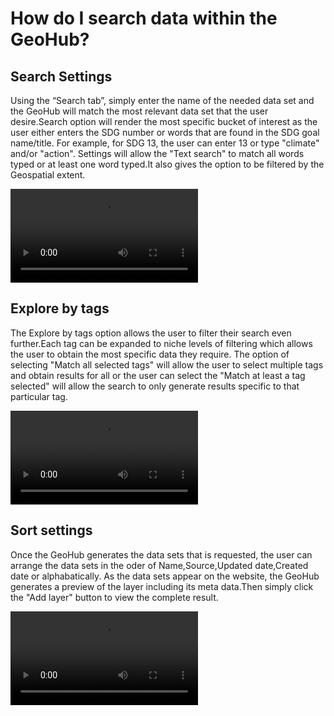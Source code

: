 # How do I search data within the GeoHub?

## Search Settings

Using the “Search tab”, simply enter the name of the needed data set and the GeoHub will match the most relevant data set that the user desire.Search option will render the most specific bucket of interest as the user either enters the SDG number or words that are found in the SDG goal name/title. For example, for SDG 13, the user can enter 13 or type "climate" and/or "action".
Settings will allow the "Text search" to match all words typed or at least one word typed.It also gives the option to be filtered by the Geospatial extent.

![type:video](https://undpngddlsgeohubdev01.blob.core.windows.net/docs-assets/Videos/Search.webm)

## Explore by tags

The Explore by tags option allows the user to filter their search even further.Each tag can be expanded to niche levels of filtering which allows the user to obtain the most specific data they require.
The option of selecting "Match all selected tags" will allow the user to select multiple tags and obtain results for all or the user can select the "Match at least a tag selected" will allow the search to only generate results specific to that particular tag.

![type:video](https://undpngddlsgeohubdev01.blob.core.windows.net/docs-assets/Videos/Explore_by_tags.webm)

## Sort settings

Once the GeoHub generates the data sets that is requested, the user can arrange the data sets in the oder of Name,Source,Updated date,Created date or alphabatically. 
As the data sets appear on the website, the GeoHub generates a preview of the layer including its meta data.Then simply click the 
"Add layer" button to view the complete result.

![type:video](https://undpngddlsgeohubdev01.blob.core.windows.net/docs-assets/Videos/Sort_settings.webm)



